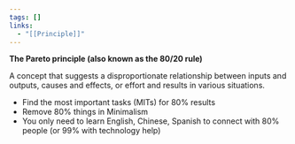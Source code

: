```yaml
---
tags: []
links:
  - "[[Principle]]"
---
```

**The Pareto principle (also known as the 80/20 rule)**

A concept that suggests a disproportionate relationship between inputs and outputs, causes and effects, or effort and results in various situations.

- Find the most important tasks (MITs) for 80% results
- Remove 80% things in Minimalism
- You only need to learn English, Chinese, Spanish to connect with 80% people (or 99% with technology help)
